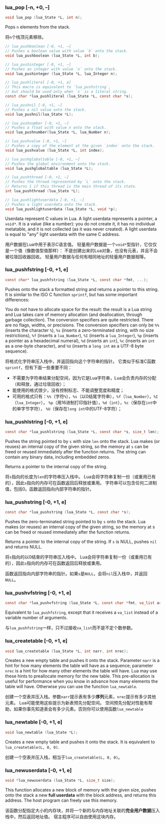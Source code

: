 

### lua_pop [-n, +0, –]
```c
void lua_pop (lua_State *L, int n);
```
Pops `n` elements from the stack.

将`n`个栈顶元素移除。

```c
// lua_pushboolean [-0, +1, –]
// Pushes a boolean value with value `b` onto the stack.
void lua_pushboolean (lua_State *L, int b);

// lua_pushinteger [-0, +1, –] 
// Pushes an integer with value `n` onto the stack.
void lua_pushinteger (lua_State *L, lua_Integer n); 

// lua_pushliteral [-0, +1, e]
// This macro is equivalent to `lua_pushstring`, 
// but should be used only when `s` is a literal string.
const char *lua_pushliteral (lua_State *L, const char *s);

// lua_pushnil [-0, +1, –]
// Pushes a nil value onto the stack.
void lua_pushnil(lua_State *L);

// lua_pushnumber [-0, +1, –]
// Pushes a float with value n onto the stack.
void lua_pushnumber(lua_State *L, lua_Number n);

// lua_pushvalue [-0, +1, –]
// Pushes a copy of the element at the given `index` onto the stack.
void lua_pushvalue (lua_State *L, int index);

// lua_pushglobaltable [-0, +1, –]
// Pushes the global environment onto the stack.
void lua_pushglobaltable (lua_State *L);

// lua_pushthread [-0, +1, –]
// Pushes the thread represented by `L` onto the stack. 
// Returns 1 if this thread is the main thread of its state.
int lua_pushthread (lua_State *L);

// lua_pushlightuserdata [-0, +1, –]
// Pushes a light userdata onto the stack.
void lua_pushlightuserdata (lua_State *L, void *p);
```

Userdata represent C values in Lua. A light userdata represents a pointer, a `void*`. 
It is a value (like a number): you do not create it, it has no individual metatable, 
and it is not collected (as it was never created). 
A light userdata is equal to "any" light userdata with the same C address.

用户数据在Lua中用于表示C语言值。
轻量用户数据是一个`void*`型指针，它仅仅是一个值（像数值型值那样）：
不是创建出来的Lua对象，也没有元表，并且不会被垃圾回收器回收。
轻量用户数据与任何有相同地址的轻量用户数据相等。

### lua_pushfstring [-0, +1, e]

```c
const char* lua_pushfstring (lua_State *L, const char *fmt, ...);
```

Pushes onto the stack a formatted string and returns a pointer to this string. 
It is similar to the ISO C function `sprintf`, but has some important differences:

You do not have to allocate space for the result: 
the result is a Lua string and Lua takes care of memory allocation (and deallocation, through garbage collection).
The conversion specifiers are quite restricted. There are no flags, widths, or precisions. 
The conversion specifiers can only be `%%` (inserts the character `%`), 
`%s` (inserts a zero-terminated string, with no size restrictions), 
`%f` (inserts a `lua_Number`), `%I` (inserts a `lua_Integer`), 
`%p` (inserts a pointer as a hexadecimal numeral), `%d` (inserts an `int`), 
`%c` (inserts an `int` as a one-byte character), and `%U` (inserts a `long int` as a UTF-8 byte sequence).

将格式化字符串压入栈中，并返回指向这个字符串的指针。
它类似于标准C函数`sprintf`，但有下面一些重要不同：
- 不需要为字符串结果分配空间，因为它是Lua字符串，Lua会负责内存的分配（和释放，通过垃圾回收）；
- 能使用的格式很少，没有控制标志、不能调整宽度和精度；
- 可用的格式只有：`%%`（字符`%`），`%s`（以0结尾字符串），`%f`（`lua_Number`），`%I`（`lua_Integer`），
  `%p`（用16进制打印指针值），`%d`（`int`），`%c`（保存在`int`中的单字节字符），
  `%U`（保存在`long int`中的UTF-8字符）；

### lua_pushlstring [-0, +1, e]

```c
const char *lua_pushlstring (lua_State *L, const char *s, size_t len);
```

Pushes the string pointed to by `s` with size `len` onto the stack. 
Lua makes (or reuses) an internal copy of the given string, 
so the memory at `s` can be freed or reused immediately after the function returns. 
The string can contain any binary data, including embedded zeros.

Returns a pointer to the internal copy of the string.

将`s`指向的长度为`len`的字符串压入栈中。
Lua会将字符串复制一份（或重用已有的），因此`s`指向的内存可在函数返回后释放或重用。
字符串可以包含任何二进制值，包括0。函数返回指向内部字符串的指针。

### lua_pushstring [-0, +1, e]
```c
const char *lua_pushstring (lua_State *L, const char *s);
```

Pushes the zero-terminated string pointed to by `s` onto the stack. 
Lua makes (or reuses) an internal copy of the given string, 
so the memory at s can be freed or reused immediately after the function returns.

Returns a pointer to the internal copy of the string. If `s` is NULL, pushes `nil` and returns NULL.

将`s`指向的以0结束的字符串压入栈中。
Lua会将字符串复制一份（或重用已有的），因此`s`指向的内存可在函数返回后释放或重用。

函数返回指向内部字符串的指针。如果`s`是`NULL`，会将`nil`压入栈中，并返回`NULL`。

### lua_pushvfstring [-0, +1, e]
```c
const char *lua_pushvfstring (lua_State *L, const char *fmt, va_list argp);
```

Equivalent to `lua_pushfstring`, except that it receives a `va_list` instead of a variable number of arguments.

与`lua_pushfstring`一样，只不过接收`va_list`而不是不定个数参数。

### lua_createtable [-0, +1, e]
```c
void lua_createtable (lua_State *L, int narr, int nrec);
```
Creates a new empty table and pushes it onto the stack. 
Parameter `narr` is a hint for how many elements the table will have as a sequence; 
parameter `nrec` is a hint for how many other elements the table will have. 
Lua may use these hints to preallocate memory for the new table. 
This pre-allocation is useful for performance when you know in advance how many elements the table will have. 
Otherwise you can use the function `lua_newtable`.

创建一个空表并压入栈。参数`narr`提示表有多少**序列**元素，`nrec`提示有多少其他元素。
Lua可能使用这些提示为新表预先分配空间。
空间预先分配对性能有帮助，如果你事先知道表会有多少元素。否则你可以使用函数`lua_newtable`

### lua_newtable [-0, +1, e]
```c
void lua_newtable (lua_State *L);
```
Creates a new empty table and pushes it onto the stack. 
It is equivalent to `lua_createtable(L, 0, 0)`.

创建一个空表并压入栈，相当于`lua_createtable(L, 0, 0)`。

### lua_newuserdata [-0, +1, e]
```c
void *lua_newuserdata (lua_State *L, size_t size);
```
This function allocates a new block of memory with the given size, 
pushes onto the stack a new **full userdata** with the block address, and returns this address. 
The host program can freely use this memory.

该函数分配指定大小的内存块，并将一个新的与内存地址关联的**完全用户数据**压入栈中，然后返回地址值。
宿主程序可以自由使用这块内存。
